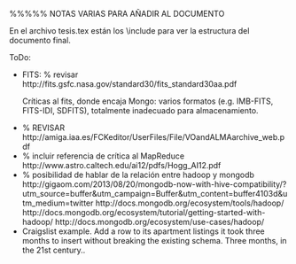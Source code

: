 %%%%% NOTAS VARIAS PARA AÑADIR AL DOCUMENTO


En el archivo tesis.tex están los \include para ver la estructura del documento final.<br>


ToDo:<br>


<ul>

<li> 
FITS: 
% revisar http://fits.gsfc.nasa.gov/standard30/fits_standard30aa.pdf<br>

Críticas al fits, donde encaja Mongo: varios formatos (e.g. IMB-FITS, FITS-IDI, SDFITS), totalmente inadecuado para almacenamiento. 

</li>

<li>
% REVISAR http://amiga.iaa.es/FCKeditor/UserFiles/File/VOandALMAarchive_web.pdf
</li>

<li>
% incluir referencia de crítica al MapReduce
http://www.astro.caltech.edu/ai12/pdfs/Hogg_AI12.pdf
</li>

<li>
% posibilidad de hablar de la relación entre hadoop y mongodb
http://gigaom.com/2013/08/20/mongodb-now-with-hive-compatibility/?utm_source=buffer&utm_campaign=Buffer&utm_content=buffer4103d&utm_medium=twitter
http://docs.mongodb.org/ecosystem/tools/hadoop/
http://docs.mongodb.org/ecosystem/tutorial/getting-started-with-hadoop/
http://docs.mongodb.org/ecosystem/use-cases/hadoop/
</li>

<li>
Craigslist example. Add a row to its apartment listings it took three months to insert without breaking the existing schema. Three months, in the 21st century..
</li>

</ul>
